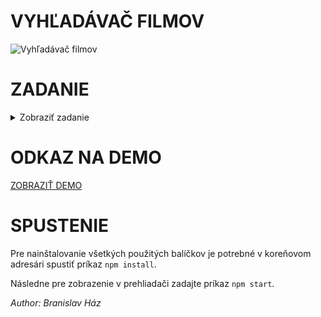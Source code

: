 # VYHĽADÁVAČ FILMOV

![Vyhľadávač filmov](https://i.ibb.co/PmLwjFt/vyhladavac.jpg "Vyhľadávač filmov")

# ZADANIE

<details>
  <summary>Zobraziť zadanie</summary>
  <p>Vytvorte stranku na vyhladavanie filmov. Stranka bude pozostavat z hlavnej stranky, tzv HOMEPAGE, kde bude prehliadna tabulka filmov, ktore sa budu fetchovat z externej API, detail tychto filmov a zoznam Vasich oblubenych filmov.</p>
  
<p>Design stranky spravte priblizne rovnaky ako je na obrazkoch</p>
  
#### Aplikacia teda bude obsahovat 3x route
- '/' pre homepage
- '/movie/:id' pre detail
- '/my-favorites'
  
#### Aplikacia bude obsahovat NAVIGATION:
- HOMEPAGE
- MY FAVORITES

## HOMEPAGE

#### Homepage bude obsahovat 2 sekcie:

- Input search
- tabulka

#### V tabulke zobrazte zakladne udaje, ako je:

- Obrazok
- Nazov filmu
- Rok vydania
- Zaner
- Hodnotenie
- Oblubeny

<p>Nad tabulkou sa bude nachadzat input, ktorym sa budeme dotazovat na externe API. Cely proces bude fungovat cez REDUX a ako side-effect kniznicu pouzite REDUX-SAGA. Vsetok fetchnuty obsah ukladajte do REDUX store, ktory nasledne budete renderovat v tabulke.</p>

<p>Ak ziskate viac dat, idealne pouzit pagination (limit 10 filmov na stranku)</p>

<p>Pri kliknuti na dany film prejdem na jeho detail</p>

## MOVIE DETAIL

<p>Tu budu rozne informacie vypisane. Je na Vas, kolko zobrazite. Idealne je mat aj obrazok
daneho filmu</p>

<p>V hornom rohu detailu filmu sa bude nachadzat tlacidlo pre pridanie do OBLUBENYCH, ktore
sa budu ukladat do localStoragu. To znamena, ze ak dojde k refresh stranky, tak sa data o
oblubenych filmov nacitaju z localStoragu a uzivatel uvidi, ci ma alebo nema rad dany film.
(Vyhodnotenie tohto udaju necham na Vas, moze to byt text MAM RAD | NEMAM RAD
alebo ikonka)</p>

## MY FAVORITES

#### Tu bude jednoducha tabulka, ktora bude zobrazovat udaje ako:

- Obr filmu
- Nazov
- Oblubeny

<p>Po kliknuti na dany film prejdem na jeho detail</p>

## VYPRACOVANIE

<p>Na vypracovanie idealne nepouzivajte ziadnu UI kniznicu (ako je Material-UI, Antd, Bulma
atd). Taktiez idealne nepouzivajte ziadne framewory ako NEXTJS, GATSBY a pod. Aplikaciu je
idealne napisat bud “from scratch” alebo pouzite CRA.</p>

<p>Samozrejmost je pouzitie best practices.</p>

## TECHNICKE UDAJE

Technologie: React, Redux, Saga, Typescript
Detail ako fetchovat z externej API: [omdbapi.com](https://omdbapi.com/)

#### Bonus:

- Ziadna UI kniznica
- Ziaden framework
- Pouzitie SASS
- Cypress - testy
- SSR – vlastnorucne napisany
</details>

# ODKAZ NA DEMO

[ZOBRAZIŤ DEMO](https://search-movie-ow7mwe1cb-branislavhaz.vercel.app/)

# SPUSTENIE

<p>Pre nainštalovanie všetkých použitých balíčkov je potrebné v koreňovom adresári spustiť príkaz <code>npm install</code>.</p>

<p>Následne pre zobrazenie v prehliadači zadajte príkaz <code>npm start</code>.</p>

<p><em>Author: Branislav Ház</em></p>
